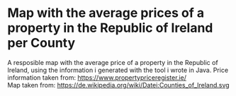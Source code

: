 # Map with the average prices of a property in the Republic of Ireland per County
A resposible map with the average price of a property in the Republic of Ireland, using the information i generated with the tool i wrote in Java.
Price information taken from: https://www.propertypriceregister.ie/ <br>
Map taken from: https://de.wikipedia.org/wiki/Datei:Counties_of_Ireland.svg

